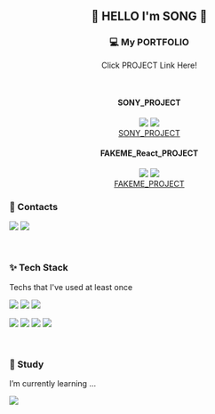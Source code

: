  
 
<div align="center"> 
  
  ## 👋 HELLO I'm SONG 👋
  
  <h3>💻 My PORTFOLIO</h3>
  <p>Click PROJECT Link Here!</p></br>
  
  <h4>SONY_PROJECT</h4>
  
  <a href="https://www.figma.com/file/7GuVc8BueV5VxInrViHqos/%EC%86%A1%EC%A7%80%EC%9B%90-UIUX?type=design&node-id=0%3A1&mode=design&t=fF2edyfzgulpnmzv-1" target="_blank">
    <img src="https://img.shields.io/badge/Figma-F24E1E?style=flat-square&logo=Figma&logoColor=black"/></a>
  <img src="https://img.shields.io/badge/HTML5-E34F26?style=flat-square&logo=HTML5&logoColor=white"></br>
  <a href="http://sony.dothome.co.kr/" target="_blank">SONY_PROJECT</a>
  
  <h4>FAKEME_React_PROJECT</h4>
  <a href="https://www.figma.com/file/xFaUF9hwKaXevVvI3nhGxR/%EC%86%A1%EC%A7%80%EC%9B%90-FAKEME_UI%2FUX?type=design&node-id=0%3A1&mode=design&t=BiJgR1pIsvkoDMsz-1" target="_blank">
   <img src="https://img.shields.io/badge/Figma-F24E1E?style=flat-square&logo=Figma&logoColor=black"/></a>
  <img src="https://img.shields.io/badge/React-61DAFB?style=flat-square&logo=React&logoColor=black"></br>
  <a href="http://fakeme.react.s3-website-ap-southeast-2.amazonaws.com/" target="_blank">FAKEME_PROJECT</a>
</div>


<h3>🏰 Contacts</h3>
<p>
  <a href="https://velog.io/@jiwon_17" target="_blank"><img src="https://img.shields.io/badge/Velog-20C997?style=flat-square&logo=Velog&logoColor=white"/></a>
  <a href="mailto:tmddnjs0633@gmail.com" target="_blank"><img src="https://img.shields.io/badge/Gmail-EA4335?style=flat-square&logo=Gmail&logoColor=black"/></a>
</p>
</br>
<h3>✨ Tech Stack</h3>
<p>Techs that I've used at least once</p>
<p>
  <img src="https://img.shields.io/badge/HTML5-E34F26?style=flat-square&logo=HTML5&logoColor=white">
  <img src="https://img.shields.io/badge/CSS3-1572B6?style=flat-square&logo=CSS3&logoColor=white">
  <img src="https://img.shields.io/badge/SCSS-CC6699?style=flat-square&logo=Sass&logoColor=white"/>
</p>
<p>
  <img src="https://img.shields.io/badge/JavaScript-F7DF1E?style=flat-square&logo=JavaScript&logoColor=black">
  <img src="https://img.shields.io/badge/jquery-0769AD?style=flat-square&logo=jquery&logoColor=white">
 <img src="https://img.shields.io/badge/mui-007FFF?style=flat-square&logo=mui&logoColor=white">
  <img src="https://img.shields.io/badge/React-61DAFB?style=flat-square&logo=React&logoColor=black">
</p>
</br>
<h3>📘 Study</h3>
<p>I’m currently learning ...</p>
<p>
  <img src="https://img.shields.io/badge/TypeScript-3178C6?style=flat-square&logo=typescript&logoColor=white"/>
</p>

<!--
**songjiwon17/songjiwon17** is a ✨ _special_ ✨ repository because its `README.md` (this file) appears on your GitHub profile.

Here are some ideas to get you started:

- 🔭 I’m currently working on ...
- 🌱 I’m currently learning ...
- 👯 I’m looking to collaborate on ...
- 🤔 I’m looking for help with ...
- 💬 Ask me about ...
- 📫 How to reach me: ...
- 😄 Pronouns: ...
- ⚡ Fun fact: ...
-->
